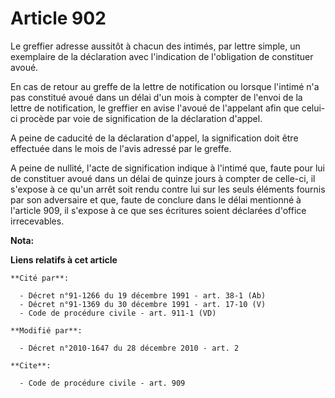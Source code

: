 # Article 902

Le greffier adresse aussitôt à chacun des intimés, par lettre simple, un exemplaire de la déclaration avec l'indication de
l'obligation de constituer avoué. 

En cas de retour au greffe de la lettre de notification ou lorsque l'intimé n'a pas constitué avoué dans un délai d'un mois à
compter de l'envoi de la lettre de notification, le greffier en avise l'avoué de l'appelant afin que celui-ci procède par
voie de signification de la déclaration d'appel.

A peine de  caducité de la déclaration d'appel, la signification doit être effectuée dans le mois de l'avis adressé par le
greffe.

A peine de nullité, l'acte de signification indique à l'intimé que, faute pour lui de constituer avoué dans un délai de
quinze jours à compter de celle-ci, il s'expose à ce qu'un arrêt soit rendu contre lui sur les seuls éléments fournis par son
adversaire et que, faute de conclure dans le délai mentionné à l'article 909, il s'expose à ce que ses écritures soient
déclarées d'office irrecevables.

**Nota:**



**Liens relatifs à cet article**

	**Cité par**:

	  - Décret n°91-1266 du 19 décembre 1991 - art. 38-1 (Ab)
	  - Décret n°91-1369 du 30 décembre 1991 - art. 17-10 (V)
	  - Code de procédure civile - art. 911-1 (VD)

	**Modifié par**:

	  - Décret n°2010-1647 du 28 décembre 2010 - art. 2

	**Cite**:

	  - Code de procédure civile - art. 909
